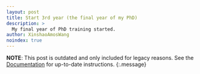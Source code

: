 ```yaml
---
layout: post
title: Start 3rd year (the final year of my PhD)
description: >
  My final year of PhD training started.
author: XinshaoAmosWang
noindex: true
---
```


**NOTE**: This post is outdated and only included for legacy reasons.
See the [Documentation][docs] for up-to-date instructions.
{:.message}



[docs]: ../../docs/README.md
